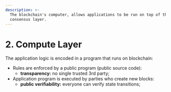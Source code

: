 ```yaml
---
description: >-
  The blockchain's computer, allows applications to be run on top of the
  consensus layer.
---
```


# 2. Compute Layer

The application logic is encoded in a program that runs on blockchain:

* Rules are enforced by a public program (public source code):
  * **transparency:** no single trusted 3rd party;
* Application program is executed by parties who create new blocks:
  * **public verifiability:** everyone can verify state transitions;
